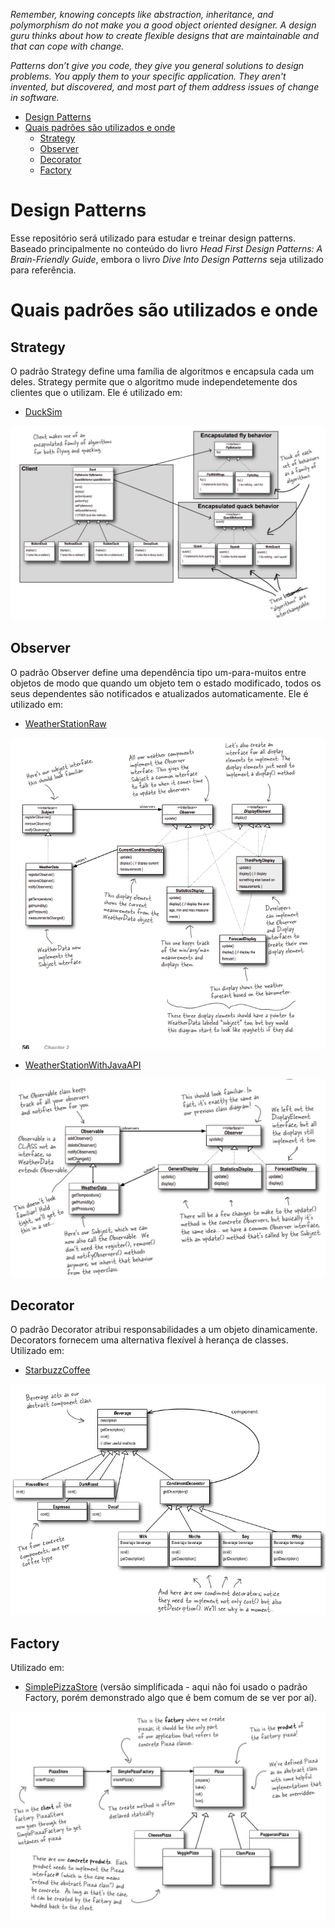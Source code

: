 _Remember, knowing concepts like abstraction, inheritance, and polymorphism do not make you a good object oriented designer. A design guru thinks about how to create flexible designs that are maintainable and that can cope with change._

_Patterns don’t give you code, they give you general solutions to design problems. You apply them to your specific application. They aren't invented, but discovered, and most part of them address issues of change in software._

- [Design Patterns](#design-patterns)
- [Quais padrões são utilizados e onde](#quais-padrões-são-utilizados-e-onde)
  - [Strategy](#strategy)
  - [Observer](#observer)
  - [Decorator](#decorator)
  - [Factory](#factory)


# Design Patterns
Esse repositório será utilizado para estudar e treinar design patterns. Baseado principalmente no conteúdo do livro _Head First Design Patterns: A Brain-Friendly Guide_, embora o livro _Dive Into Design Patterns_ seja utilizado para referência.

# Quais padrões são utilizados e onde
## Strategy
O padrão Strategy define uma família de algoritmos e encapsula cada um deles. Strategy permite que o algoritmo mude independetemente dos clientes que o utilizam. Ele é utilizado em:
- [DuckSim](/code/DuckSim/MiniDuckSimulator.java)

![img](/code/DuckSim/finalresult.jpg)

## Observer
O padrão Observer define uma dependência tipo um-para-muitos entre objetos de modo que quando um objeto tem o estado modificado, todos os seus dependentes são notificados e atualizados automaticamente. Ele é utilizado em:
- [WeatherStationRaw](/code/WeatherStationRaw/WeatherStation.java)

![img](/code/WeatherStationRaw/raw_finalresult.jpg)

- [WeatherStationWithJavaAPI](/code/WeatherStationWithJavaAPI/WeatherStation.java)

![img](/code/WeatherStationWithJavaAPI/api_finalresult.jpg)

## Decorator
O padrão Decorator atribui responsabilidades a um objeto dinamicamente. Decorators fornecem uma alternativa flexível à herança de classes. Utilizado em:
- [StarbuzzCoffee](/code/StarbuzzCoffe/StarbuzzCoffe.java)

![img](code/StarbuzzCoffe/beverages.jpg)

## Factory
Utilizado em:
- [SimplePizzaStore](/code/SimplePizzaStore/SimplePizzaStore.java) (versão simplificada - aqui não foi usado o padrão Factory, porém demonstrado algo que é bem comum de se ver por aí).

![img](code/SimplePizzaStore/simplefactory.jpg)

